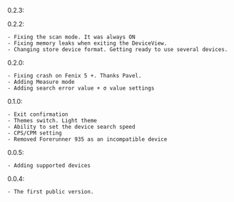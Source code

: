 0.2.3:
	
0.2.2:
	
	- Fixing the scan mode. It was always ON
	- Fixing memory leaks when exiting the DeviceView.
	- Changing store device format. Getting ready to use several devices.

0.2.0:

	- Fixing crash on Fenix 5 +. Thanks Pavel.
	- Adding Measure mode
	- Adding search error value + σ value settings

0.1.0:

	- Exit confirmation
	- Themes switch. Light theme
	- Ability to set the device search speed
	- CPS/CPM setting
	- Removed Forerunner 935 as an incompatible device

0.0.5: 
	
	- Adding supported devices

0.0.4:
 
	- The first public version.